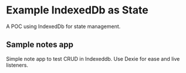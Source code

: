 # Example IndexedDb as State

A POC using IndexedDb for state management.

## Sample notes app

Simple note app to test CRUD in Indexeddb. Use Dexie for ease and live listeners.
